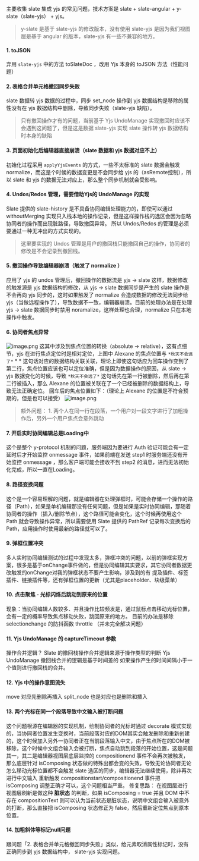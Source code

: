 主要收集 slate 集成 yjs 的常见问题，技术方案是 slate + slate-angular + y-slate（slate-yjs） + yjs。

> y-slate 是基于 slate-yjs 的修改版本，没有使用 slate-yjs 是因为我们视图层是基于 angular 的版本，slate-yjs 有一些不兼容的地方。


#### 1. toJSON

弃用   `slate-yjs`   中的方法 toSlateDoc ，改用 Yjs 本身的 toJSON 方法（性能问题）

#### 2. 表格合并单元格撤回同步失败
slate 数据转 yjs 数据的过程中，同步 set_node 操作到 yjs 数据结构是移除的属性没有在 yjs 数据结构中删除，导致同步失败（slate-yjs 缺陷）。

> 只有撤回操作才有的问题，当前基于 Yjs UndoManage 实现撤回时应该不会遇到这问题了，但是这是数据 slate-yjs 实现 slate 操作转 yjs 数据结构时本身的缺陷 

#### 3. 页面初始化后编辑器直接崩溃（slate 数据和 yjs 数据对应不上）
初始化过程采用   `applyYjsEvents`  ​的方式，一些不太标准的 slate 数据会触发 normalize，而这是个时候的数据变更是不会同步给 yjs 的（asRemote控制），所以 slate 和 yjs 的数据无法对应上，那么整个同步机制就会受影响。

#### 4. Undos/Redos 管理，需要借助Yjs的 UndoManage 的实现
Slate 提供的 slate-history 是不具备协同编辑处理能力的，即使可以通过 withoutMerging 实现只入栈本地的操作记录，但是这样操作栈的选区会因为忽略协同者的操作而出现脏路径，导致撤回异常。
所以 Undos/Redos 的管理是必须要通过一种无冲出的方式实现的。

> 这里要实现的 Undos 管理是用户的撤回栈只能撤回自己的操作，协同者的修改是不会记录到撤回栈。

#### 5. 撤回操作导致编辑器崩溃（触发了 normalize ）

应用了 yjs 的 undos 管理后，撤回操作的数据流是 yjs -> slate 这样，数据修改的触发源是 yjs 数据结构的修改，从 yjs -> slate 数据同步是产生的 slate 操作是不会再向 yjs 同步的，这时如果触发了 normalize 会造成数据的修改无法同步给 yjs（当做远程操作了），导致数据不一致，编辑器崩溃。目前的处理办法是在处理 yjs -> slate 数据同步时禁用 noramalize，这样处理也合理，normalize 只在本地操作中触发。

#### 6. 协同者焦点异常
![image.png](https://atlas-rc.pingcode.com/files/public/613c7957dc22b8c1f13691a5/origin-url)
这其中涉及到焦点位置的转换（absolute -> relative），这有点细节，yjs 在进行焦点定位时是相对定位，上图中   Alexane  ​ 的焦点位置与   `*秋天不会远了*`  *​ *  这句话对应的数据结构关联关联，​理论上即使这句话应为回车操作变到了第二行，焦点位置应该也可以定位准确，但是因为数据操作的原因，从 slate -> yjs 数据变化的时候，导致  `*秋天不会远了*`  *​*  这句话先在第一行被删除，然后再在第二行被插入，那么   Alexane  ​ 的位置被关联在了一个已经被删除的数据结构上，导致无法正确定位。
回车后的焦点位置如下：（理论上   Alexane  ​ 的位置是不符合预期的，但是也可以接受）
![image.png](https://atlas-rc.pingcode.com/files/public/613c7b94dc22b8003a3691a6/origin-url)
> 额外问题：  1. 两个人在同一行在段落，一个用户对一段文字进行了加粗操作后，另外一个用户焦点会意外跳动


#### 7. 开启实时协同编辑总是Loading中
这个是整个 y-protocol 机制的问题，服务端因为要进行 Auth 验证可能会有一定延时后才开始监控 onmessage 事件，如果前端在发送 step1 时服务端还没有开始监控 onmessage ，那么客户端可能会接收不到 step2 的消息，进而无法初始化完成，所以一直在Loading。

#### 8. 路径变换问题
这个是一个容易理解的问题，就是编辑器在处理弹框时，可能会存储一个操作的路径（Path），如果是单机编辑那没有任何问题，但是如果是实时协同编辑，那随着协同者的操作（插入/删除节点），这个路径可能会变化，这个时候再使用这个 Path 就会导致操作异常，所以需要使用 Slate 提供的 PathRef 记录每次变换后的Path，应用操作时使用最新的路径就可以了。

#### 9. 弹框位置冲突
多人实时协同编辑测试的过程中发现太多，弹框冲突的问题，以前的弹框实现方案，很多是基于onChange事件做的，但是协同编辑其实要求，其它协同者数据更改触发的onChange对我的弹框状态不要产生影响，涉及到的有 提及插件、标签插件、链接插件等，还有弹框位置的更新（尤其是placeholder、块级菜单）

#### 10. 点击聚焦 - 光标闪烁后跳动到原来的位置
现象：当协同编辑人数较多、并且操作比较频发是，通过鼠标点击移动光标位置，会有一定的概率导致焦点移动失败，跳回原来的地方。
目前的办法是移除 selectionchange 的防抖函数 throttle （并未完全解决问题）

#### 11. Yjs UndoManage 的 captureTimeout 参数
操作合并逻辑？
Slate 的撤回栈操作合并逻辑来源于操作类型的判断
Yjs UndoManage 撤回栈合并的逻辑是基于时间差的 如果操作产生的时间间隔小于一个值则进行撤回栈的合并。

#### 12. Yjs 中的操作意图流失
move 对应先删除再插入
split_node 也是对应也是删除和插入

#### 13. 两个光标在同一个段落导致中文输入被打断问题
这个问题根源在编辑器的实现机制，绘制协同者的光标时通过 decorate 模式实现的，当协同者位置发生变换时，当前段落对应的DOM其实会触发删除和重新创建的，这个时候加入另外一协同者正在当前段落输入中文，由于焦点所在的DOM被移除，这个时候中文组合输入会被打断，焦点自动跳到段落的开始位置，这是问题其一，其二是编辑器视图层底层监控的 compositionend 事件不会再次被触发，那么底层针对 isComposing 状态做的特殊出都会变的失效，导致无论协同者无论怎么移动光标位置都不会触发 slate 选区的同步，编辑器无法继续使用，除非再次进行中文输入 重新触发 compositionstart/compositionend 事件把 isComposing 调整正确才可以，这个问题相当严重。
修复思路：
在视图层进行视图层刷新是做这种  **​脏状态**  ​的判断，如果 isComposing = true 并且 DOM 中不存在 compositionText 则可以认为当前状态是脏状态，说明中文组合输入被意外的打断，那么直接把 isComposing 状态修正为 false，然后重新定位焦点到原本位置。

#### 14. 加粗斜体等标记null问题
跟问题「2. 表格合并单元格撤回同步失败」类似，给元素取消属性标记时，没有正确同步到 yjs 数据结构中， slate-yjs 实现问题。



